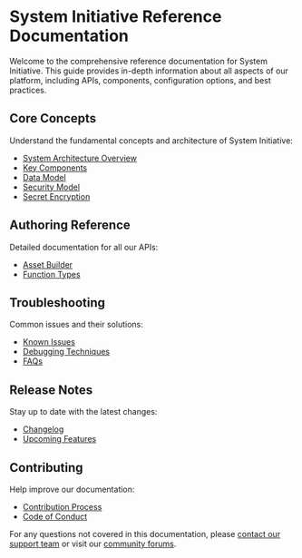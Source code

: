 # System Initiative Reference Documentation

Welcome to the comprehensive reference documentation for System Initiative. This
guide provides in-depth information about all aspects of our platform, including
APIs, components, configuration options, and best practices.

## Core Concepts

Understand the fundamental concepts and architecture of System Initiative:

- [System Architecture Overview](./architecture.md)
- [Key Components](./core-concepts/components.md)
- [Data Model](./core-concepts/data-model.md)
- [Security Model](./core-concepts/security.md)
- [Secret Encryption](./secret-encryption.md)

## Authoring Reference

Detailed documentation for all our APIs:

- [Asset Builder](/asset-builder.md)
- [Function Types](./function-types.md)

## Troubleshooting

Common issues and their solutions:

- [Known Issues](./troubleshooting/known-issues.md)
- [Debugging Techniques](./troubleshooting/debugging.md)
- [FAQs](./troubleshooting/faq.md)

## Release Notes

Stay up to date with the latest changes:

- [Changelog](../changelog/index.md)
- [Upcoming Features](../changelog/roadmap.md)

## Contributing

Help improve our documentation:

- [Contribution Process](./contributing/process.md)
- [Code of Conduct](./contributing/structure.md)

For any questions not covered in this documentation, please
[contact our support team](mailto:support@systeminit.com) or visit our
[community forums](https://discord.systeminit.com).
